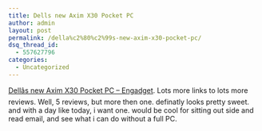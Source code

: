 ```yaml
---
title: Dells new Axim X30 Pocket PC
author: admin
layout: post
permalink: /della%c2%80%c2%99s-new-axim-x30-pocket-pc/
dsq_thread_id:
  - 557627796
categories:
  - Uncategorized
---
```

[Dellâs new Axim X30 Pocket PC &#8211; Engadget][1]. Lots more links to lots more reviews. Well, 5 reviews, but more then one. definatly looks pretty sweet. and with a day like today, i want one. would be cool for sitting out side and read email, and see what i can do without a full PC.

 [1]: http://www.engadget.com/entry/5067419196452618/